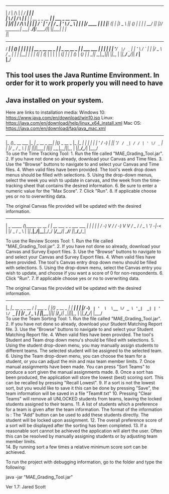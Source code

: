   __  __          ______    _____                _                    
 |  \/  |   /\   |  ____|  / ____|              | |                   
 | \  / |  /  \  | |__    | |     __ _ _ __  ___| |_ ___  _ __   ___  
 | |\/| | / /\ \ |  __|   | |    / _` | '_ \/ __| __/ _ \| '_ \ / _ \ 
 | |  | |/ ____ \| |____  | |___| (_| | |_) \__ \ || (_) | | | |  __/ 
 |_|  |_/_/    \_\______|  \_____\__,_| .__/|___/\__\___/|_| |_|\___| 
                                      | |                             
                                      |_|                                                
   _____               _ _               _______          _ 
  / ____|             | (_)             |__   __|        | |
 | |  __ _ __ __ _  __| |_ _ __   __ _     | | ___   ___ | |
 | | |_ | '__/ _` |/ _` | | '_ \ / _` |    | |/ _ \ / _ \| |
 | |__| | | | (_| | (_| | | | | | (_| |    | | (_) | (_) | |
  \_____|_|  \__,_|\__,_|_|_| |_|\__, |    |_|\___/ \___/|_|
                                  __/ |                     
                                 |___/                                                     
## This tool uses the Java Runtime Environment. In order for it to work properly you will need to have 
## Java installed on your system. 

Here are links to installation media: 
Windows 10: https://www.java.com/en/download/win10.jsp
Linux: https://java.com/en/download/help/linux_x64_install.xml
Mac OS: https://java.com/en/download/faq/java_mac.xml

  _____ _             _____            _   _             _____         _ 
 |_   _(_)_ __  ___  |_   _| _ __ _ __| |_(_)_ _  __ _  |_   _|__  ___| |
   | | | | '  \/ -_)   | || '_/ _` / _| / / | ' \/ _` |   | |/ _ \/ _ \ |
   |_| |_|_|_|_\___|   |_||_| \__,_\__|_\_\_|_||_\__, |   |_|\___/\___/_|
                                                 |___/                   
To use the Time Tracking Tool:
    1. Run the file called "MAE_Grading_Tool.jar".
    2. If you have not done so already, download your Canvas and Time files. 
    3. Use the "Browse" buttons to navigate to and select your Canvas and Time files.
    4. When valid files have been provided. The tool's week drop down menus should be 
       filled with selections.
    5. Using the drop-down menus, select the week you wish to update in canvas, and 
       the week from the time-tracking sheet that contains the desired information.
    6. Be sure to enter a numeric value for the "Max Score". 
    7. Click "Run".
    8. If applicable choose yes or no to overwriting data.      

The original Canvas file provided will be updated with the desired information. 

  ___         _              ___                      _____         _ 
 | _ \_____ _(_)_____ __ __ / __| __ ___ _ _ ___ ___ |_   _|__  ___| |
 |   / -_) V / / -_) V  V / \__ \/ _/ _ \ '_/ -_|_-<   | |/ _ \/ _ \ |
 |_|_\___|\_/|_\___|\_/\_/  |___/\__\___/_| \___/__/   |_|\___/\___/_|
                                                                      
To use the Review Scores Tool:
    1. Run the file called "MAE_Grading_Tool.jar".
    2. If you have not done so already, download your Canvas and Survey Export files. 
    3. Use the "Browse" buttons to navigate to and select your Canvas and Survey 
       Export files.
    4. When valid files have been provided. The tool's Canvas entry drop down menu 
       should be filled with selections.
    5. Using the drop-down menu, select the Canvas entry you wish to update, and choose 
       if you want a score of 0 for non-respondents.
    6. Click "Run".
    7. If applicable choose yes or no to overwriting data.
    
The original Canvas file provided will be updated with the desired information.

  _____                 ___          _   _             _____         _ 
 |_   _|__ __ _ _ __   / __| ___ _ _| |_(_)_ _  __ _  |_   _|__  ___| |
   | |/ -_) _` | '  \  \__ \/ _ \ '_|  _| | ' \/ _` |   | |/ _ \/ _ \ |
   |_|\___\__,_|_|_|_| |___/\___/_|  \__|_|_||_\__, |   |_|\___/\___/_|
                                               |___/                   
To use the Team Sorting Tool:
    1. Run the file called "MAE_Grading_Tool.jar".
    2. If you have not done so already, download your Student Matching Report file. 
    3. Use the "Browse" buttons to navigate to and select your Student Matching Report file.
    4. When valid files have been provided. The tool's Student and Team drop down menu's 
       should be filled with selections.
    5. Using the student drop-down menu, you may manually assign students to different teams. 
       The selected student will be assigned to the selected team.  
    6. Using the Team drop-down menu, you can choose the team for a student, or you can 
       adjust the min and max team member limits. 
    7. Once manual assignments have been made. You can press "Sort Teams" to produce a 
       sort given the manual assignments made. 
    8. Once a sort has been produced, the application will store the lowest (best) scoring sort. 
       This can be recalled by pressing "Recall Lowest". 
    9. If a sort is not the lowest sort, but you would like to save it this can be done by 
       pressing "Save", the team information will be saved in a file "Team#.txt"
    10. Pressing "Clear Teams" will remove all UNLOCKED students from teams, leaving the 
        locked students assigned to their teams. 
    11. A list of students which a preference for a team is given after the team information.
        The format of the information is <Student Name> : <Preference for this team> 
        The "Add" button can be used to add these students directly. The student will be 
        locked upon assignment. 
    12. The overall preference score of a sort will be displayed after the sorting has been completed. 
    13. If a reasonable sort cannot be achieved the application will alert the user. Often this can 
        be resolved by manually assigning students or by adjusting team member limits.  
    14. By running sort a few times a relative minimum score sort can be achieved. 
    

To run the project with debugging information, go to the folder and
type the following:

java -jar "MAE_Grading_Tool.jar" 

Ver 1.7: Jared Scott
